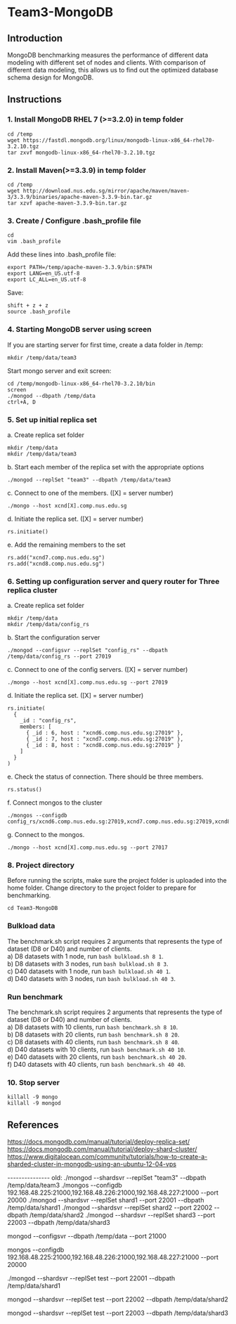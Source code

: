 # Team3-MongoDB


## Introduction
MongoDB benchmarking measures the performance of different data modeling with different set of nodes and clients. With comparison of different data modeling, this allows us to find out the optimized database schema design for MongoDB.

## Instructions
### 1. Install MongoDB RHEL 7 (>=3.2.0) in temp folder
```
cd /temp
wget https://fastdl.mongodb.org/linux/mongodb-linux-x86_64-rhel70-3.2.10.tgz
tar zxvf mongodb-linux-x86_64-rhel70-3.2.10.tgz
```

### 2. Install Maven(>=3.3.9) in temp folder
```
cd /temp
wget http://download.nus.edu.sg/mirror/apache/maven/maven-3/3.3.9/binaries/apache-maven-3.3.9-bin.tar.gz
tar xzvf apache-maven-3.3.9-bin.tar.gz
```
### 3. Create / Configure .bash_profile file
```
cd
vim .bash_profile
```
Add these lines into .bash_profile file:
```
export PATH=/temp/apache-maven-3.3.9/bin:$PATH
export LANG=en_US.utf-8
export LC_ALL=en_US.utf-8
```
Save:
```
shift + z + z
source .bash_profile
```
### 4. Starting MongoDB server using screen
If you are starting server for first time, create a data folder in /temp:
```
mkdir /temp/data/team3
```
Start mongo server and exit screen:
```
cd /temp/mongodb-linux-x86_64-rhel70-3.2.10/bin
screen
./mongod --dbpath /temp/data
ctrl+A, D
```
### 5. Set up initial replica set
a. Create replica set folder
```
mkdir /temp/data
mkdir /temp/data/team3
```
b. Start each member of the replica set with the appropriate options
```
./mongod --replSet "team3" --dbpath /temp/data/team3
```
c. Connect to one of the members. ([X] = server number)
```
./mongo --host xcnd[X].comp.nus.edu.sg
```
d. Initiate the replica set. ([X] = server number)
```
rs.initiate()
```
e. Add the remaining members to the set
```
rs.add("xcnd7.comp.nus.edu.sg")
rs.add("xcnd8.comp.nus.edu.sg")
```

### 6. Setting up configuration server and query router for Three replica cluster
a. Create replica set folder
```
mkdir /temp/data
mkdir /temp/data/config_rs
```
b. Start the configuration server 
```
./mongod --configsvr --replSet "config_rs" --dbpath /temp/data/config_rs --port 27019
```
c. Connect to one of the config servers. ([X] = server number)
```
./mongo --host xcnd[X].comp.nus.edu.sg --port 27019
```
d. Initiate the replica set. ([X] = server number)
```
rs.initiate(
  {
    _id : "config_rs",
    members: [
      { _id : 6, host : "xcnd6.comp.nus.edu.sg:27019" },
      { _id : 7, host : "xcnd7.comp.nus.edu.sg:27019" },
      { _id : 8, host : "xcnd8.comp.nus.edu.sg:27019" }
    ]
  }
)
```
e. Check the status of connection. There should be three members.
```
rs.status()
```
f. Connect mongos to the cluster
```
./mongos --configdb config_rs/xcnd6.comp.nus.edu.sg:27019,xcnd7.comp.nus.edu.sg:27019,xcnd8.comp.nus.edu.sg:27019
```
g. Connect to the mongos.
```
./mongo --host xcnd[X].comp.nus.edu.sg --port 27017
```

### 8. Project directory
Before running the scripts, make sure the project folder is uploaded into the home folder. Change directory to the project folder to prepare for benchmarking.
```
cd Team3-MongoDB 
```
### Bulkload data
The benchmark.sh script requires 2 arguments that represents the type of dataset (D8 or D40) and number of clients. </br>
a) D8 datasets with 1 node, run `bash bulkload.sh 8 1`. </br>
b) D8 datasets with 3 nodes, run `bash bulkload.sh 8 3`. </br>
c) D40 datasets with 1 node, run `bash bulkload.sh 40 1`. </br>
d) D40 datasets with 3 nodes, run `bash bulkload.sh 40 3`. 

### Run benchmark
The benchmark.sh script requires 2 arguments that represents the type of dataset (D8 or D40) and number of clients. </br>
a) D8 datasets with 10 clients, run `bash benchmark.sh 8 10`.</br>
b) D8 datasets with 20 clients, run `bash benchmark.sh 8 20`.</br>
c) D8 datasets with 40 clients, run `bash benchmark.sh 8 40`.</br>
d) D40 datasets with 10 clients, run `bash benchmark.sh 40 10`.</br>
e) D40 datasets with 20 clients, run `bash benchmark.sh 40 20`.</br>
f) D40 datasets with 40 clients, run `bash benchmark.sh 40 40`.</br>

### 10. Stop server
```
killall -9 mongo
killall -9 mongod
```

## References
https://docs.mongodb.com/manual/tutorial/deploy-replica-set/
https://docs.mongodb.com/manual/tutorial/deploy-shard-cluster/
https://www.digitalocean.com/community/tutorials/how-to-create-a-sharded-cluster-in-mongodb-using-an-ubuntu-12-04-vps

--------------- old: ./mongod --shardsvr --replSet "team3" --dbpath /temp/data/team3
./mongos --configdb 192.168.48.225:21000,192.168.48.226:21000,192.168.48.227:21000 --port 20000
./mongod --shardsvr --replSet shard1 --port 22001 --dbpath /temp/data/shard1 
./mongod --shardsvr --replSet shard2 --port 22002 --dbpath /temp/data/shard2 
./mongod --shardsvr --replSet shard3 --port 22003 --dbpath /temp/data/shard3

mongod --configsvr --dbpath /temp/data --port 21000


mongos  --configdb 192.168.48.225:21000,192.168.48.226:21000,192.168.48.227:21000  --port 20000

./mongod --shardsvr --replSet test --port 22001 --dbpath /temp/data/shard1

mongod --shardsvr --replSet test --port 22002 --dbpath /temp/data/shard2

mongod --shardsvr --replSet test --port 22003 --dbpath /temp/data/shard3
